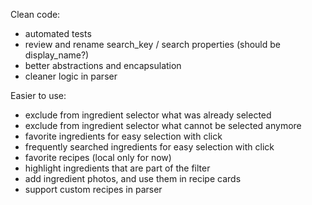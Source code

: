 Clean code:

- automated tests
- review and rename search_key / search properties (should be display_name?)
- better abstractions and encapsulation
- cleaner logic in parser

Easier to use:

- exclude from ingredient selector what was already selected
- exclude from ingredient selector what cannot be selected anymore
- favorite ingredients for easy selection with click
- frequently searched ingredients for easy selection with click
- favorite recipes (local only for now)
- highlight ingredients that are part of the filter
- add ingredient photos, and use them in recipe cards
- support custom recipes in parser
